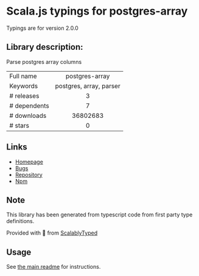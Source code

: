 
# Scala.js typings for postgres-array

Typings are for version 2.0.0

## Library description:
Parse postgres array columns

|                    |                 |
| ------------------ | :-------------: |
| Full name          | postgres-array |
| Keywords           | postgres, array, parser |
| # releases         | 3 |
| # dependents       | 7 |
| # downloads        | 36802683 |
| # stars            | 0 |

## Links
- [Homepage](https://github.com/bendrucker/postgres-array#readme)
- [Bugs](https://github.com/bendrucker/postgres-array/issues)
- [Repository](https://github.com/bendrucker/postgres-array)
- [Npm](https://www.npmjs.com/package/postgres-array)
    


## Note
This library has been generated from typescript code from first party type definitions.

Provided with :purple_heart: from [ScalablyTyped](https://github.com/oyvindberg/ScalablyTyped)

## Usage
See [the main readme](../../readme.md) for instructions.


